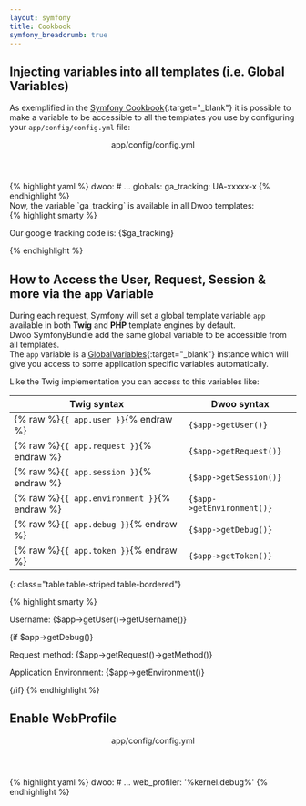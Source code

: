 ```yaml
---
layout: symfony
title: Cookbook
symfony_breadcrumb: true
---
```


## Injecting variables into all templates (i.e. Global Variables)
As exemplified in the
[Symfony Cookbook](http://symfony.com/doc/current/cookbook/templating/global_variables.html){:target="_blank"} it
is possible to make a variable to be accessible to all the templates you use by configuring your
`app/config/config.yml` file:
<div class="code-box">
<header>app/config/config.yml</header>
{% highlight yaml %}
dwoo:
    # ...
    globals:
        ga_tracking: UA-xxxxx-x
{% endhighlight %}
</div>
Now, the variable `ga_tracking` is available in all Dwoo templates:
<div class="code-box">
{% highlight smarty %}
<p>Our google tracking code is: {$ga_tracking} </p>
{% endhighlight %}
</div>

## How to Access the User, Request, Session & more via the `app` Variable
During each request, Symfony will set a global template variable `app` available in both **Twig** and **PHP** template
engines by default.   
Dwoo SymfonyBundle add the same global variable to be accessible from all templates.   
The `app` variable is a
[GlobalVariables](http://api.symfony.com/3.2/Symfony/Bundle/FrameworkBundle/Templating/GlobalVariables.html){:target="_blank"}
 instance which will give you access to some application specific variables automatically.

Like the Twig implementation you can access to this variables like:

| **Twig syntax**         | **Dwoo syntax**            |
| ----------------------- | -------------------------- |
| {% raw %}`{{ app.user }}`{% endraw %}        | `{$app->getUser()}`        |
| {% raw %}`{{ app.request }}`{% endraw %}     | `{$app->getRequest()}`     |
| {% raw %}`{{ app.session }}`{% endraw %}     | `{$app->getSession()}`     |
| {% raw %}`{{ app.environment }}`{% endraw %} | `{$app->getEnvironment()}` |
| {% raw %}`{{ app.debug }}`{% endraw %}       | `{$app->getDebug()}`       |
| {% raw %}`{{ app.token }}`{% endraw %}       | `{$app->getToken()}`       |
{: class="table table-striped table-bordered"}

<div class="code-box">
{% highlight smarty %}
<p>Username: {$app->getUser()->getUsername()}</p>
{if $app->getDebug()}
    <p>Request method: {$app->getRequest()->getMethod()}</p>
    <p>Application Environment: {$app->getEnvironment()}</p>
{/if}
{% endhighlight %}
</div>

## Enable WebProfile
<div class="code-box">
<header>app/config/config.yml</header>
{% highlight yaml %}
dwoo:
    # ...
    web_profiler: '%kernel.debug%'
{% endhighlight %}
</div>